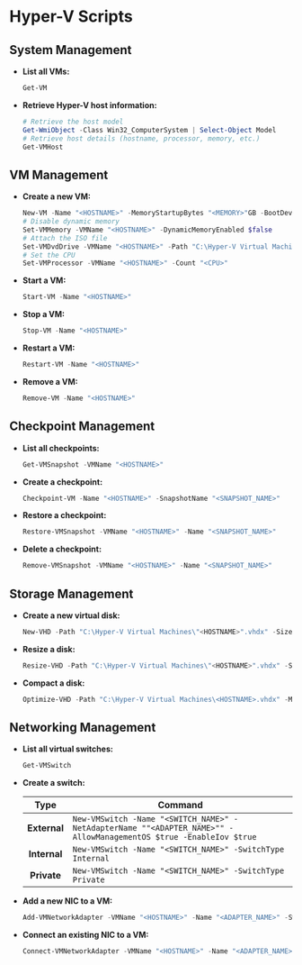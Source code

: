 # Hyper-V Scripts

## System Management

-   **List all VMs:**

    ```powershell
    Get-VM
    ```

-   **Retrieve Hyper-V host information:**

    ```powershell
    # Retrieve the host model
    Get-WmiObject -Class Win32_ComputerSystem | Select-Object Model
    # Retrieve host details (hostname, processor, memory, etc.)
    Get-VMHost
    ```

## VM Management

-   **Create a new VM:**

    ```powershell
    New-VM -Name "<HOSTNAME>" -MemoryStartupBytes "<MEMORY>"GB -BootDevice CD -NewVHDPath "C:\Hyper-V Virtual Machines\<HOSTNAME>.vhdx" -NewVHDSizeBytes "<STORAGE>"GB -Path "C:\Hyper-V Virtual Machines\<HOSTNAME>" -Generation "<GENERATION>"
    # Disable dynamic memory
    Set-VMMemory -VMName "<HOSTNAME>" -DynamicMemoryEnabled $false
    # Attach the ISO file
    Set-VMDvdDrive -VMName "<HOSTNAME>" -Path "C:\Hyper-V Virtual Machines\<ISO_PATH>" 
    # Set the CPU
    Set-VMProcessor -VMName "<HOSTNAME>" -Count "<CPU>"
    ```

-   **Start a VM:**

    ```powershell
    Start-VM -Name "<HOSTNAME>"
    ```

-   **Stop a VM:**

    ```powershell
    Stop-VM -Name "<HOSTNAME>"
    ```

-   **Restart a VM:**

    ```powershell
    Restart-VM -Name "<HOSTNAME>"
    ```

-   **Remove a VM:**

    ```powershell
    Remove-VM -Name "<HOSTNAME>"
    ```

## Checkpoint Management

-   **List all checkpoints:**

    ```powershell
    Get-VMSnapshot -VMName "<HOSTNAME>"
    ```

-   **Create a checkpoint:**

    ```powershell
    Checkpoint-VM -Name "<HOSTNAME>" -SnapshotName "<SNAPSHOT_NAME>"
    ```

-   **Restore a checkpoint:**

    ```powershell
    Restore-VMSnapshot -VMName "<HOSTNAME>" -Name "<SNAPSHOT_NAME>"
    ```

-   **Delete a checkpoint:**

    ```powershell
    Remove-VMSnapshot -VMName "<HOSTNAME>" -Name "<SNAPSHOT_NAME>"
    ```

## Storage Management

-   **Create a new virtual disk:**

    ```powershell
    New-VHD -Path "C:\Hyper-V Virtual Machines\"<HOSTNAME>".vhdx" -SizeBytes "<STORAGE>"GB -Dynamic
    ```

-   **Resize a disk:**

    ```powershell
    Resize-VHD -Path "C:\Hyper-V Virtual Machines\"<HOSTNAME>".vhdx" -SizeBytes "<STORAGE>"GB
    ```

-   **Compact a disk:**

    ```powershell
    Optimize-VHD -Path "C:\Hyper-V Virtual Machines\<HOSTNAME>.vhdx" -Mode Full
    ```

## Networking Management

-   **List all virtual switches:**

    ```powershell
    Get-VMSwitch
    ```

-   **Create a switch:**

    Type        |Command
    :----------:|----------------
    **External**|`New-VMSwitch -Name "<SWITCH_NAME>" -NetAdapterName ""<ADAPTER_NAME>"" -AllowManagementOS $true -EnableIov $true`
    **Internal**|`New-VMSwitch -Name "<SWITCH_NAME>" -SwitchType Internal`
    **Private** |`New-VMSwitch -Name "<SWITCH_NAME>" -SwitchType Private`

-   **Add a new NIC to a VM:**

    ```powershell
    Add-VMNetworkAdapter -VMName "<HOSTNAME>" -Name "<ADAPTER_NAME>" -SwitchName "<SWITCH_NAME>"
    ```

-   **Connect an existing NIC to a VM:**

    ```powershell
    Connect-VMNetworkAdapter -VMName "<HOSTNAME>" -Name "<ADAPTER_NAME>" -SwitchName "<SWITCH_NAME>"
    ```